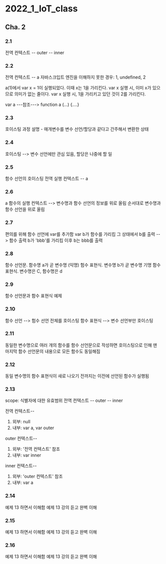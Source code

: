# 2022_1_IoT_class

## Cha. 2

### 2.1
전역 컨텍스트 --  outer  --  inner

### 2.2 
전역 컨텍스트 -- a
자바스크입트 엔진을 이해하지 못한 경우: 1, undefined, 2

a(1)에서 var x = 1이 실행되었다. 이때 x는 1을 가리킨다.
var x 실행 시, 이미 x가 있으므로 의미가 없는 줄이다.
var x 실행 시, 1을 가리키고 있던 것이 2를 가리킨다.

var a ---참조--->  function a (...) {....} 

### 2.3
호이스팅 과정 설명 - 매개변수를 변수 선언/할당과 같다고 간주해서 변환한 상태

### 2.4
호이스팅 --> 변수 선언에만 관심 있음, 할당은 나중에 할 일

### 2.5
함수 선언의 호이스팅
전역 실행 컨텍스트 -- a

### 2.6
a 함수의 실행 컨텍스트 --> 변수명과 함수 선언의 정보를 위로 올림
순서대로 변수명과 함수 선언을 위로 올림

### 2.7
편의를 위해 함수 선언에 var를 추가함
var b가 함수를 가리킴
그 상태에서 b를 출력  -->  함수 출력
b가 'bbb'를 가리킴
이후 b는 bbb를 출력

### 2.8
함수 선언문.  함수명 a가 곧 변수명
(익명) 험수 표현식.  변수명 b가 곧 변수명
기명 함수 표현식. 변수명은 C, 함수명은 d

### 2.9
함수 선언문과 함수 표현식 예제
             
### 2.10
함수 선언 -->  험수 선언 전체를 호이스팅
함수 표현식 --> 변수 선언부만 호이스팅

### 2.11
동일한 변수명으로 여러 개의 함수를 함수 선언문으로 작성하면 
호이스팅으로 인해 맨 마지막 함수 선언문의 내용으로
모든 함수도 동일해짐

### 2.12
동일 변수명의 함수 표현식이 새로 나오기 전까지는
이전에 선언된 함수가 실행됨 

### 2.13
scope: 식별자에 대한 유효범위
전역 컨텍스트 -- outer -- inner  

전역 컨텍스트--
1. 외부: null  
2. 내부: var a, var outer  

outer 컨텍스트--
1. 외부: '전역 컨텍스트' 참조  
2. 내부: var inner  

inner 컨텍스트--
1. 외부: 'outer 컨텍스트' 참조  
2. 내부: var a  

### 2.14
예제 13 하면서 이해함
예제 13 강의 듣고 완벽 이해

### 2.15
예제 13 하면서 이해함
예제 13 강의 듣고 완벽 이해

### 2.16
예제 13 하면서 이해함
예제 13 강의 듣고 완벽 이해



